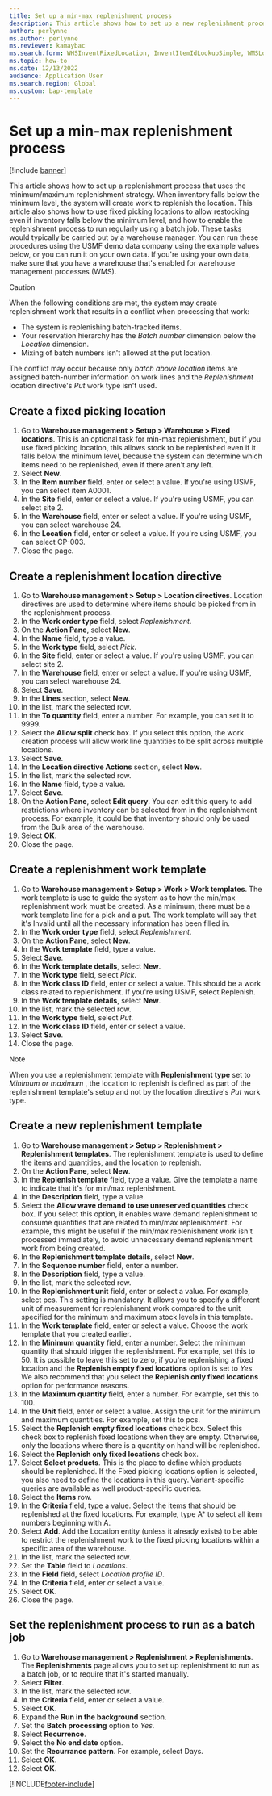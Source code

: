```yaml
---
title: Set up a min-max replenishment process
description: This article shows how to set up a new replenishment process that uses the minimum/maximum replenishment strategy. 
author: perlynne
ms.author: perlynne
ms.reviewer: kamaybac
ms.search.form: WHSInventFixedLocation, InventItemIdLookupSimple, WMSLocationIdLookup, WHSLocDirTable, InventLocationIdLookup, SysQueryForm, WHSWorkTemplateTable, WHSReplenishmentTemplates, UnitOfMeasureLookup, SysQueryTableLookUp, SysQueryFieldLookUp, SysRecurrence, WHSInventFixedLocation
ms.topic: how-to
ms.date: 12/13/2022
audience: Application User
ms.search.region: Global
ms.custom: bap-template
---
```


# Set up a min-max replenishment process

[!include [banner](../../includes/banner.md)]

This article shows how to set up a replenishment process that uses the minimum/maximum replenishment strategy. When inventory falls below the minimum level, the system will create work to replenish the location. This article also shows how to use fixed picking locations to allow restocking even if inventory falls below the minimum level, and how to enable the replenishment process to run regularly using a batch job. These tasks would typically be carried out by a warehouse manager. You can run these procedures using the USMF demo data company using the example values below, or you can run it on your own data. If you're using your own data, make sure that you have a warehouse that's enabled for warehouse management processes (WMS).

> [!CAUTION]
> When the following conditions are met, the system may create replenishment work that results in a conflict when processing that work:
>
> - The system is replenishing batch-tracked items.
> - Your reservation hierarchy has the *Batch number* dimension below the *Location* dimension.
> - Mixing of batch numbers isn't allowed at the put location.
>
> The conflict may occur because only *batch above location* items are assigned batch-number information on work lines and the *Replenishment* location directive's *Put* work type isn't used.

## Create a fixed picking location

1. Go to **Warehouse management > Setup > Warehouse > Fixed locations**. This is an optional task for min-max replenishment, but if you use fixed picking location, this allows stock to be replenished even if it falls below the minimum level, because the system can determine which items need to be replenished, even if there aren't any left.
2. Select **New**.
3. In the **Item number** field, enter or select a value. If you're using USMF, you can select item A0001.  
4. In the **Site** field, enter or select a value. If you're using USMF, you can select site 2.  
5. In the **Warehouse** field, enter or select a value. If you're using USMF, you can select warehouse 24.  
6. In the **Location** field, enter or select a value. If you're using USMF, you can select CP-003.  
7. Close the page.

## Create a replenishment location directive

1. Go to **Warehouse management > Setup > Location directives**. Location directives are used to determine where items should be picked from in the replenishment process.
2. In the **Work order type** field, select *Replenishment*.
3. On the **Action Pane**, select **New**.
4. In the **Name** field, type a value.
5. In the **Work type** field, select *Pick*.
6. In the **Site** field, enter or select a value. If you're using USMF, you can select site 2.  
7. In the **Warehouse** field, enter or select a value. If you're using USMF, you can select warehouse 24.  
8. Select **Save**.
9. In the **Lines** section, select **New**.
10. In the list, mark the selected row.
11. In the **To quantity** field, enter a number. For example, you can set it to 9999.  
12. Select the **Allow split** check box. If you select this option, the work creation process will allow work line quantities to be split across multiple locations.  
13. Select **Save**.
14. In the **Location directive Actions** section, select **New**.
15. In the list, mark the selected row.
16. In the **Name** field, type a value.
17. Select **Save**.
18. On the **Action Pane**, select **Edit query**. You can edit this query to add restrictions where inventory can be selected from in the replenishment process. For example, it could be that inventory should only be used from the Bulk area of the warehouse.
19. Select **OK**.
20. Close the page.

## Create a replenishment work template

1. Go to **Warehouse management > Setup > Work > Work templates**. The work template is use to guide the system as to how the min/max replenishment work must be created. As a minimum, there must be a work template line for a pick and a put. The work template will say that it's Invalid until all the necessary information has been filled in. 
2. In the **Work order type** field, select *Replenishment*.
3. On the **Action Pane**, select **New**.
4. In the **Work template** field, type a value.
5. Select **Save**.
6. In the **Work template details**, select **New**.
7. In the **Work type** field, select *Pick*.
8. In the **Work class ID** field, enter or select a value. This should be a work class related to replenishment. If you're using USMF, select Replenish.  
9. In the **Work template details**, select **New**.
10. In the list, mark the selected row.
11. In the **Work type** field, select *Put*.
12. In the **Work class ID** field, enter or select a value.
13. Select **Save**.
14. Close the page.

> [!NOTE]
> When you use a replenishment template with **Replenishment type** set to *Minimum or maximum* , the location to replenish is defined as part of the replenishment template's setup and not by the location directive's *Put* work type.

## Create a new replenishment template

1. Go to **Warehouse management > Setup > Replenishment > Replenishment templates**. The replenishment template is used to define the items and quantities, and the location to replenish.
2. On the **Action Pane**, select **New**.
3. In the **Replenish template** field, type a value. Give the template a name to indicate that it's for min/max replenishment.  
4. In the **Description** field, type a value.
5. Select the **Allow wave demand to use unreserved quantities** check box. If you select this option, it enables wave demand replenishment to consume quantities that are related to min/max replenishment. For example, this might be useful if the min/max replenishment work isn't processed immediately, to avoid unnecessary demand replenishment work from being created.
6. In the **Replenishment template details**, select **New**.
7. In the **Sequence number** field, enter a number.
8. In the **Description** field, type a value.
9. In the list, mark the selected row.
10. In the **Replenishment unit** field, enter or select a value. For example, select pcs. This setting is mandatory. It allows you to specify a different unit of measurement for replenishment work compared to the unit specified for the minimum and maximum stock levels in this template.
11. In the **Work template** field, enter or select a value. Choose the work template that you created earlier.  
12. In the **Minimum quantity** field, enter a number. Select the minimum quantity that should trigger the replenishment. For example, set this to 50. It is possible to leave this set to zero, if you're replenishing a fixed location and the **Replenish empty fixed locations** option is set to *Yes*. We also recommend that you select the **Replenish only fixed locations** option for performance reasons.
13. In the **Maximum quantity** field, enter a number. For example, set this to 100.  
14. In the **Unit** field, enter or select a value. Assign the unit for the minimum and maximum quantities. For example, set this to pcs.  
15. Select the **Replenish empty fixed locations** check box. Select this check box to replenish fixed locations when they are empty. Otherwise, only the locations where there is a quantity on hand will be replenished.
16. Select the **Replenish only fixed locations** check box.
17. Select **Select products**. This is the place to define which products should be replenished. If the Fixed picking locations option is selected, you also need to define the locations in this query. Variant-specific queries are available as well product-specific queries.
18. Select the **Items** row.
19. In the **Criteria** field, type a value. Select the items that should be replenished at the fixed locations. For example, type A* to select all item numbers beginning with A.
20. Select **Add**. Add the Location entity (unless it already exists) to be able to restrict the replenishment work to the fixed picking locations within a specific area of the warehouse.
21. In the list, mark the selected row.
22. Set the **Table** field to *Locations*.
23. In the **Field** field, select *Location profile ID*.
24. In the **Criteria** field, enter or select a value.
25. Select **OK**.
26. Close the page.

## Set the replenishment process to run as a batch job

1. Go to **Warehouse management > Replenishment > Replenishments**. The **Replenishments** page allows you to set up replenishment to run as a batch job, or to require that it's started manually.
2. Select **Filter**.
3. In the list, mark the selected row.
4. In the **Criteria** field, enter or select a value.
5. Select **OK**.
6. Expand the **Run in the background** section.
7. Set the **Batch processing** option to *Yes*.
8. Select **Recurrence**.
9. Select the **No end date** option.
10. Set the **Recurrance pattern**. For example, select Days.  
11. Select **OK**.
12. Select **OK**.

[!INCLUDE[footer-include](../../../includes/footer-banner.md)]